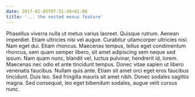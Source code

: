 ```yaml
---
date: 2017-02-05T07:51:49+01:00
title: '... the nested menus feature'
---
```


Phasellus viverra nulla ut metus varius laoreet. Quisque rutrum.
Aenean imperdiet. Etiam ultricies nisi vel augue. Curabitur
ullamcorper ultricies nisi. Nam eget dui. Etiam rhoncus. Maecenas
tempus, tellus eget condimentum rhoncus, sem quam semper libero, sit
amet adipiscing sem neque sed ipsum. Nam quam nunc, blandit vel,
luctus pulvinar, hendrerit id, lorem. Maecenas nec odio et ante
tincidunt tempus. Donec vitae sapien ut libero venenatis faucibus.
Nullam quis ante. Etiam sit amet orci eget eros faucibus tincidunt.
Duis leo. Sed fringilla mauris sit amet nibh. Donec sodales sagittis
magna. Sed consequat, leo eget bibendum sodales, augue velit cursus
nunc.
